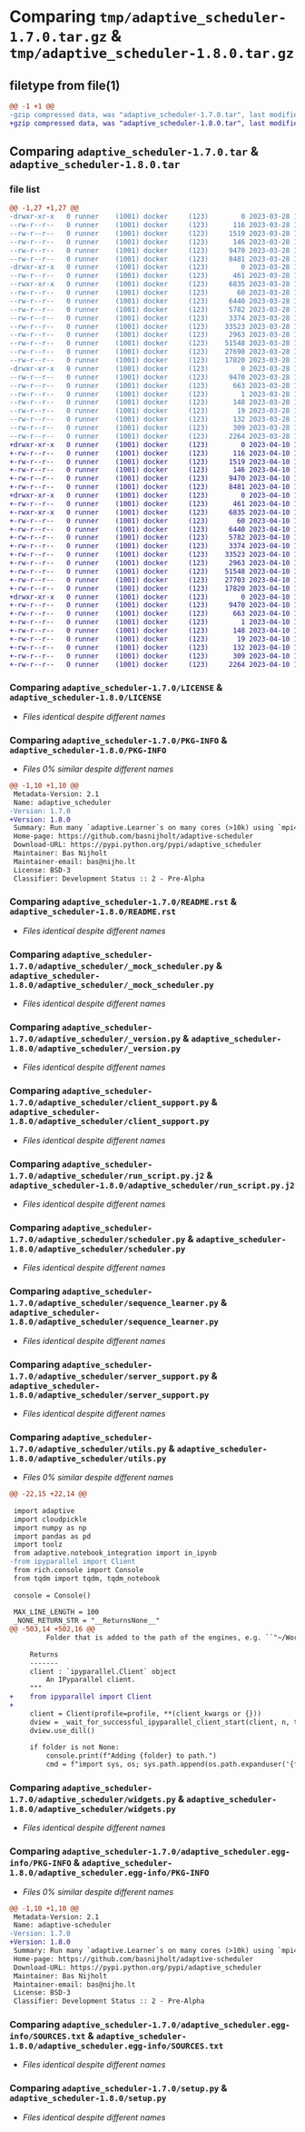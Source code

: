 # Comparing `tmp/adaptive_scheduler-1.7.0.tar.gz` & `tmp/adaptive_scheduler-1.8.0.tar.gz`

## filetype from file(1)

```diff
@@ -1 +1 @@
-gzip compressed data, was "adaptive_scheduler-1.7.0.tar", last modified: Tue Mar 28 16:38:17 2023, max compression
+gzip compressed data, was "adaptive_scheduler-1.8.0.tar", last modified: Mon Apr 10 19:35:50 2023, max compression
```

## Comparing `adaptive_scheduler-1.7.0.tar` & `adaptive_scheduler-1.8.0.tar`

### file list

```diff
@@ -1,27 +1,27 @@
-drwxr-xr-x   0 runner    (1001) docker     (123)        0 2023-03-28 16:38:17.477740 adaptive_scheduler-1.7.0/
--rw-r--r--   0 runner    (1001) docker     (123)      116 2023-03-28 16:38:04.000000 adaptive_scheduler-1.7.0/AUTHORS.md
--rw-r--r--   0 runner    (1001) docker     (123)     1519 2023-03-28 16:38:04.000000 adaptive_scheduler-1.7.0/LICENSE
--rw-r--r--   0 runner    (1001) docker     (123)      146 2023-03-28 16:38:04.000000 adaptive_scheduler-1.7.0/MANIFEST.in
--rw-r--r--   0 runner    (1001) docker     (123)     9470 2023-03-28 16:38:17.477740 adaptive_scheduler-1.7.0/PKG-INFO
--rw-r--r--   0 runner    (1001) docker     (123)     8481 2023-03-28 16:38:04.000000 adaptive_scheduler-1.7.0/README.rst
-drwxr-xr-x   0 runner    (1001) docker     (123)        0 2023-03-28 16:38:17.477740 adaptive_scheduler-1.7.0/adaptive_scheduler/
--rw-r--r--   0 runner    (1001) docker     (123)      461 2023-03-28 16:38:04.000000 adaptive_scheduler-1.7.0/adaptive_scheduler/__init__.py
--rwxr-xr-x   0 runner    (1001) docker     (123)     6835 2023-03-28 16:38:04.000000 adaptive_scheduler-1.7.0/adaptive_scheduler/_mock_scheduler.py
--rw-r--r--   0 runner    (1001) docker     (123)       60 2023-03-28 16:38:17.477740 adaptive_scheduler-1.7.0/adaptive_scheduler/_static_version.py
--rw-r--r--   0 runner    (1001) docker     (123)     6440 2023-03-28 16:38:04.000000 adaptive_scheduler-1.7.0/adaptive_scheduler/_version.py
--rw-r--r--   0 runner    (1001) docker     (123)     5782 2023-03-28 16:38:04.000000 adaptive_scheduler-1.7.0/adaptive_scheduler/client_support.py
--rw-r--r--   0 runner    (1001) docker     (123)     3374 2023-03-28 16:38:04.000000 adaptive_scheduler-1.7.0/adaptive_scheduler/run_script.py.j2
--rw-r--r--   0 runner    (1001) docker     (123)    33523 2023-03-28 16:38:04.000000 adaptive_scheduler-1.7.0/adaptive_scheduler/scheduler.py
--rw-r--r--   0 runner    (1001) docker     (123)     2963 2023-03-28 16:38:04.000000 adaptive_scheduler-1.7.0/adaptive_scheduler/sequence_learner.py
--rw-r--r--   0 runner    (1001) docker     (123)    51548 2023-03-28 16:38:04.000000 adaptive_scheduler-1.7.0/adaptive_scheduler/server_support.py
--rw-r--r--   0 runner    (1001) docker     (123)    27698 2023-03-28 16:38:04.000000 adaptive_scheduler-1.7.0/adaptive_scheduler/utils.py
--rw-r--r--   0 runner    (1001) docker     (123)    17820 2023-03-28 16:38:04.000000 adaptive_scheduler-1.7.0/adaptive_scheduler/widgets.py
-drwxr-xr-x   0 runner    (1001) docker     (123)        0 2023-03-28 16:38:17.477740 adaptive_scheduler-1.7.0/adaptive_scheduler.egg-info/
--rw-r--r--   0 runner    (1001) docker     (123)     9470 2023-03-28 16:38:17.000000 adaptive_scheduler-1.7.0/adaptive_scheduler.egg-info/PKG-INFO
--rw-r--r--   0 runner    (1001) docker     (123)      663 2023-03-28 16:38:17.000000 adaptive_scheduler-1.7.0/adaptive_scheduler.egg-info/SOURCES.txt
--rw-r--r--   0 runner    (1001) docker     (123)        1 2023-03-28 16:38:17.000000 adaptive_scheduler-1.7.0/adaptive_scheduler.egg-info/dependency_links.txt
--rw-r--r--   0 runner    (1001) docker     (123)      148 2023-03-28 16:38:17.000000 adaptive_scheduler-1.7.0/adaptive_scheduler.egg-info/requires.txt
--rw-r--r--   0 runner    (1001) docker     (123)       19 2023-03-28 16:38:17.000000 adaptive_scheduler-1.7.0/adaptive_scheduler.egg-info/top_level.txt
--rw-r--r--   0 runner    (1001) docker     (123)      132 2023-03-28 16:38:04.000000 adaptive_scheduler-1.7.0/requirements.txt
--rw-r--r--   0 runner    (1001) docker     (123)      309 2023-03-28 16:38:17.477740 adaptive_scheduler-1.7.0/setup.cfg
--rw-r--r--   0 runner    (1001) docker     (123)     2264 2023-03-28 16:38:04.000000 adaptive_scheduler-1.7.0/setup.py
+drwxr-xr-x   0 runner    (1001) docker     (123)        0 2023-04-10 19:35:50.799599 adaptive_scheduler-1.8.0/
+-rw-r--r--   0 runner    (1001) docker     (123)      116 2023-04-10 19:35:40.000000 adaptive_scheduler-1.8.0/AUTHORS.md
+-rw-r--r--   0 runner    (1001) docker     (123)     1519 2023-04-10 19:35:40.000000 adaptive_scheduler-1.8.0/LICENSE
+-rw-r--r--   0 runner    (1001) docker     (123)      146 2023-04-10 19:35:40.000000 adaptive_scheduler-1.8.0/MANIFEST.in
+-rw-r--r--   0 runner    (1001) docker     (123)     9470 2023-04-10 19:35:50.799599 adaptive_scheduler-1.8.0/PKG-INFO
+-rw-r--r--   0 runner    (1001) docker     (123)     8481 2023-04-10 19:35:40.000000 adaptive_scheduler-1.8.0/README.rst
+drwxr-xr-x   0 runner    (1001) docker     (123)        0 2023-04-10 19:35:50.803598 adaptive_scheduler-1.8.0/adaptive_scheduler/
+-rw-r--r--   0 runner    (1001) docker     (123)      461 2023-04-10 19:35:40.000000 adaptive_scheduler-1.8.0/adaptive_scheduler/__init__.py
+-rwxr-xr-x   0 runner    (1001) docker     (123)     6835 2023-04-10 19:35:40.000000 adaptive_scheduler-1.8.0/adaptive_scheduler/_mock_scheduler.py
+-rw-r--r--   0 runner    (1001) docker     (123)       60 2023-04-10 19:35:50.803598 adaptive_scheduler-1.8.0/adaptive_scheduler/_static_version.py
+-rw-r--r--   0 runner    (1001) docker     (123)     6440 2023-04-10 19:35:40.000000 adaptive_scheduler-1.8.0/adaptive_scheduler/_version.py
+-rw-r--r--   0 runner    (1001) docker     (123)     5782 2023-04-10 19:35:40.000000 adaptive_scheduler-1.8.0/adaptive_scheduler/client_support.py
+-rw-r--r--   0 runner    (1001) docker     (123)     3374 2023-04-10 19:35:40.000000 adaptive_scheduler-1.8.0/adaptive_scheduler/run_script.py.j2
+-rw-r--r--   0 runner    (1001) docker     (123)    33523 2023-04-10 19:35:40.000000 adaptive_scheduler-1.8.0/adaptive_scheduler/scheduler.py
+-rw-r--r--   0 runner    (1001) docker     (123)     2963 2023-04-10 19:35:40.000000 adaptive_scheduler-1.8.0/adaptive_scheduler/sequence_learner.py
+-rw-r--r--   0 runner    (1001) docker     (123)    51548 2023-04-10 19:35:40.000000 adaptive_scheduler-1.8.0/adaptive_scheduler/server_support.py
+-rw-r--r--   0 runner    (1001) docker     (123)    27703 2023-04-10 19:35:40.000000 adaptive_scheduler-1.8.0/adaptive_scheduler/utils.py
+-rw-r--r--   0 runner    (1001) docker     (123)    17820 2023-04-10 19:35:40.000000 adaptive_scheduler-1.8.0/adaptive_scheduler/widgets.py
+drwxr-xr-x   0 runner    (1001) docker     (123)        0 2023-04-10 19:35:50.799599 adaptive_scheduler-1.8.0/adaptive_scheduler.egg-info/
+-rw-r--r--   0 runner    (1001) docker     (123)     9470 2023-04-10 19:35:50.000000 adaptive_scheduler-1.8.0/adaptive_scheduler.egg-info/PKG-INFO
+-rw-r--r--   0 runner    (1001) docker     (123)      663 2023-04-10 19:35:50.000000 adaptive_scheduler-1.8.0/adaptive_scheduler.egg-info/SOURCES.txt
+-rw-r--r--   0 runner    (1001) docker     (123)        1 2023-04-10 19:35:50.000000 adaptive_scheduler-1.8.0/adaptive_scheduler.egg-info/dependency_links.txt
+-rw-r--r--   0 runner    (1001) docker     (123)      148 2023-04-10 19:35:50.000000 adaptive_scheduler-1.8.0/adaptive_scheduler.egg-info/requires.txt
+-rw-r--r--   0 runner    (1001) docker     (123)       19 2023-04-10 19:35:50.000000 adaptive_scheduler-1.8.0/adaptive_scheduler.egg-info/top_level.txt
+-rw-r--r--   0 runner    (1001) docker     (123)      132 2023-04-10 19:35:40.000000 adaptive_scheduler-1.8.0/requirements.txt
+-rw-r--r--   0 runner    (1001) docker     (123)      309 2023-04-10 19:35:50.803598 adaptive_scheduler-1.8.0/setup.cfg
+-rw-r--r--   0 runner    (1001) docker     (123)     2264 2023-04-10 19:35:40.000000 adaptive_scheduler-1.8.0/setup.py
```

### Comparing `adaptive_scheduler-1.7.0/LICENSE` & `adaptive_scheduler-1.8.0/LICENSE`

 * *Files identical despite different names*

### Comparing `adaptive_scheduler-1.7.0/PKG-INFO` & `adaptive_scheduler-1.8.0/PKG-INFO`

 * *Files 0% similar despite different names*

```diff
@@ -1,10 +1,10 @@
 Metadata-Version: 2.1
 Name: adaptive_scheduler
-Version: 1.7.0
+Version: 1.8.0
 Summary: Run many `adaptive.Learner`s on many cores (>10k) using `mpi4py.futures`, `ipyparallel`, `dask-mpi`, or `process-pool`.
 Home-page: https://github.com/basnijholt/adaptive-scheduler
 Download-URL: https://pypi.python.org/pypi/adaptive_scheduler
 Maintainer: Bas Nijholt
 Maintainer-email: bas@nijho.lt
 License: BSD-3
 Classifier: Development Status :: 2 - Pre-Alpha
```

### Comparing `adaptive_scheduler-1.7.0/README.rst` & `adaptive_scheduler-1.8.0/README.rst`

 * *Files identical despite different names*

### Comparing `adaptive_scheduler-1.7.0/adaptive_scheduler/_mock_scheduler.py` & `adaptive_scheduler-1.8.0/adaptive_scheduler/_mock_scheduler.py`

 * *Files identical despite different names*

### Comparing `adaptive_scheduler-1.7.0/adaptive_scheduler/_version.py` & `adaptive_scheduler-1.8.0/adaptive_scheduler/_version.py`

 * *Files identical despite different names*

### Comparing `adaptive_scheduler-1.7.0/adaptive_scheduler/client_support.py` & `adaptive_scheduler-1.8.0/adaptive_scheduler/client_support.py`

 * *Files identical despite different names*

### Comparing `adaptive_scheduler-1.7.0/adaptive_scheduler/run_script.py.j2` & `adaptive_scheduler-1.8.0/adaptive_scheduler/run_script.py.j2`

 * *Files identical despite different names*

### Comparing `adaptive_scheduler-1.7.0/adaptive_scheduler/scheduler.py` & `adaptive_scheduler-1.8.0/adaptive_scheduler/scheduler.py`

 * *Files identical despite different names*

### Comparing `adaptive_scheduler-1.7.0/adaptive_scheduler/sequence_learner.py` & `adaptive_scheduler-1.8.0/adaptive_scheduler/sequence_learner.py`

 * *Files identical despite different names*

### Comparing `adaptive_scheduler-1.7.0/adaptive_scheduler/server_support.py` & `adaptive_scheduler-1.8.0/adaptive_scheduler/server_support.py`

 * *Files identical despite different names*

### Comparing `adaptive_scheduler-1.7.0/adaptive_scheduler/utils.py` & `adaptive_scheduler-1.8.0/adaptive_scheduler/utils.py`

 * *Files 0% similar despite different names*

```diff
@@ -22,15 +22,14 @@
 
 import adaptive
 import cloudpickle
 import numpy as np
 import pandas as pd
 import toolz
 from adaptive.notebook_integration import in_ipynb
-from ipyparallel import Client
 from rich.console import Console
 from tqdm import tqdm, tqdm_notebook
 
 console = Console()
 
 MAX_LINE_LENGTH = 100
 _NONE_RETURN_STR = "__ReturnsNone__"
@@ -503,14 +502,16 @@
         Folder that is added to the path of the engines, e.g. ``"~/Work/my_current_project"``.
 
     Returns
     -------
     client : `ipyparallel.Client` object
         An IPyparallel client.
     """
+    from ipyparallel import Client
+
     client = Client(profile=profile, **(client_kwargs or {}))
     dview = _wait_for_successful_ipyparallel_client_start(client, n, timeout)
     dview.use_dill()
 
     if folder is not None:
         console.print(f"Adding {folder} to path.")
         cmd = f"import sys, os; sys.path.append(os.path.expanduser('{folder}'))"
```

### Comparing `adaptive_scheduler-1.7.0/adaptive_scheduler/widgets.py` & `adaptive_scheduler-1.8.0/adaptive_scheduler/widgets.py`

 * *Files identical despite different names*

### Comparing `adaptive_scheduler-1.7.0/adaptive_scheduler.egg-info/PKG-INFO` & `adaptive_scheduler-1.8.0/adaptive_scheduler.egg-info/PKG-INFO`

 * *Files 0% similar despite different names*

```diff
@@ -1,10 +1,10 @@
 Metadata-Version: 2.1
 Name: adaptive-scheduler
-Version: 1.7.0
+Version: 1.8.0
 Summary: Run many `adaptive.Learner`s on many cores (>10k) using `mpi4py.futures`, `ipyparallel`, `dask-mpi`, or `process-pool`.
 Home-page: https://github.com/basnijholt/adaptive-scheduler
 Download-URL: https://pypi.python.org/pypi/adaptive_scheduler
 Maintainer: Bas Nijholt
 Maintainer-email: bas@nijho.lt
 License: BSD-3
 Classifier: Development Status :: 2 - Pre-Alpha
```

### Comparing `adaptive_scheduler-1.7.0/adaptive_scheduler.egg-info/SOURCES.txt` & `adaptive_scheduler-1.8.0/adaptive_scheduler.egg-info/SOURCES.txt`

 * *Files identical despite different names*

### Comparing `adaptive_scheduler-1.7.0/setup.py` & `adaptive_scheduler-1.8.0/setup.py`

 * *Files identical despite different names*


